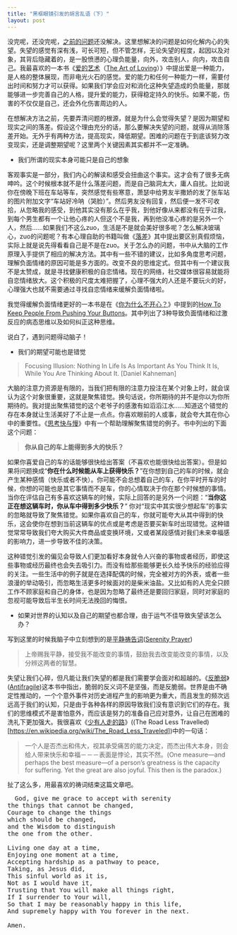 ```yaml
---
title: "黑框眼镜引发的胡言乱语（下）"
layout: post
---
```


没完呢，还没完呢，[之前的问题](https://linhui.org/2018/11/08/blackglasses/)还没解决。这里想解决的问题是如何化解内心的失望。失望的感觉有深有浅，可长可短，但不管怎样，无论失望的程度，起因以及对象，其背后隐藏着的，是一股愤懑的心理负能量，向外，攻击别人，向内，攻击自己。我最喜欢的一本书《[爱的艺术](https://book.douban.com/subject/3026879/)（[The Art of Loving](https://en.wikipedia.org/wiki/The_Art_of_Loving)）》中提出爱是一种能力，是人格的整体展现，而非电光火石的感觉。爱的能力和任何一种能力一样，需要付出时间和努力才可以获得。如果我们学会应对和消化这种失望造成的负能量，那就能够进一步完善自己的人格，提升爱的能力，获得稳定持久的快乐。如果不能，伤害的不仅仅是自己，还会外化伤害周边的人。

在想解决方法之前，先要弄清问题的根源，就是为什么会觉得失望？是因为期望和现实之间的落差。假设这个理由充分的话，那么要解决失望的问题，就得从消除落差开始。无外乎有两种方法，提高现实，降低期望。困难的问题在于到底该努力改变现实，还是调整期望呢？这里两个关键因素其实都并不一定准确。

- 我们所谓的现实本身可能只是自己的想象

客观事实是一部分，我们内心的解读和感受会扭曲这个事实。这才会有了很多无病呻吟。这个时候根本就不是什么落差问题，而是自己脑洞太大，庸人自扰。比如说你在傍晚下班在车站等车，突然感觉有些寒意，萧瑟中给男友半撒娇的发了张车站的图片附加文字“车站好冷呐（哭脸）”。然后男友没有回复，然后便一发不可收拾，从忽略我的感受，到他其实没有那么在乎我，到他好像从来都没有在乎过我，到每个男生都有一个让他心疼的人但这个不是我，再到他没准心疼的是另外一个人，然后......如果我们不这么zuo，生活是不是就会美好很多呢？怎么解决玻璃心，zuo的问题呢？有本心理自助的书籍叫做《[落差](https://read.douban.com/ebook/29360713/)》其中提出要区别真假烦恼，实际上就是说先得看看自己是不是在zuo。关于怎么办的问题，书中从大脑的工作原理入手提供了相应的解决方法。其中有一些不错的建议，比如多角度思考问题，理解负面情绪的原因可能是多方面的。改变不良的思维定式。但其中有一个建议我不是太赞成，就是寻找健康积极的自恋情绪。现在的网络，社交媒体很容易就能将自恋情绪放大。这个积极的尺度太难把握了，心理不强大的人还是不要玩火的好，心理强大也就不需要通过寻找自恋情绪来缓解负面情绪啦。

我觉得缓解负面情绪更好的一本书是在《[你为什么不开心？](https://linhui.org/2018/02/24/keyword1/)》中提到的[How To Keep People From Pushing Your Buttons](https://www.amazon.com/Keep-People-Pushing-Your-Buttons/dp/0806516704)。其中列出了3种导致负面情绪和过激反应的病态思维以及如何纠正这种思维。

说白了，遇到问题得动脑子！

- 我们的期望可能也是错觉

> Focusing Illusion: Nothing In Life Is As Important As You Think It Is, While You Are Thinking About It. [Daniel Kahneman]

大脑的注意力资源是有限的，当我们把有限的注意力投注在某个对象上时，就会误认为这个对象很重要，这就是聚焦错觉。换句话说，你所期待的并不是你以为你所期待的。我对提出聚焦错觉的这个老爷子的感激有如滔滔江水......知道这个错觉的存在本身就让生活美好了不止是一点点。你喜欢眼前的人或事，就会夸大其在你心中的重要性。《[思考快与慢](https://book.douban.com/subject/10785583/)》中有一个帮助理解聚焦错觉的例子。书中列出的下面这个问题：

> **你从自己的车上能得到多大的快乐？**

如果你喜爱自己的车的话能够很快给出答案（不喜欢也能很快给出答案）。但是如果将问题换成“**你在什么时候能从车上获得快乐？**”在你想到自己的车的时候，就会产生某种感情（快乐或者不快）。你可能不会总想着自己的车，在你平时开车的时候，你想的可能也是其它事情而不是车，你的心情取决于你在那个时候想的事情。当你在评估自己有多喜欢这辆车的时候，实际上回答的是另外一个问题：“**当你这正在想这辆车时，你从车中得到多少快乐？**” 你对“现实中其实很少想起车”的事实的忽略就导致了聚焦错觉。如果你喜欢自己的车，你就可能夸大从其中得到的快乐，这会使你在想到当前这辆车的优点或是考虑是否要买新车时出现错觉。这种错觉常常导致我们夸大购买大件商品或变换环境，又或者某段感情对我们未来幸福感的影响力，进一步导致不佳的决策。

这种错觉引发的偏见会导致人们更加看好本身就令人兴奋的事物或者经历，即使这些事物或经历最终也会失去吸引力。而没有给那些能够更长久给予快乐的经验应得的关注。一些生活中的例子就是在选择配偶的时候，完全被对方的外表，或者一些浪漫的举动吸引，而忽略生活更多时候面对的是柴米油盐。又比如有的人完全只顾工作不顾家庭和自己的身体，也是因为忽略了最终还是要回归家庭，同时对家庭的忽视可能导致后半生长时间无法挽回的悔恨。

- 如果对世界的认知以及自己的期望也都合理，由于运气不佳导致失望该怎么办？

写到这里的时候我脑子中立刻想到的是[平静祷告词](https://zh.wikipedia.org/wiki/寧靜禱文)([Serenity Prayer](https://en.wikipedia.org/wiki/Serenity_Prayer))

> 上帝赐我平静，接受我不能改变的事情，鼓励我去改变能改变的事情，以及分辨这两者的智慧。 

失望让我们心碎，但凡能让我们失望的都是我们需要学会面对和超越的。《[反脆弱](https://book.douban.com/subject/25782902/)》([Antifragile](https://en.wikipedia.org/wiki/Antifragile))这本书中指出，脆弱的反义词不是坚强，而是反脆弱。世界是由不确定性推动的，一个个意外事件对历史进程产生的影响更为重大，而且发生的频次远远高于我们的认知，只是由于各种各样的原因导致我们没有意识到它们的存在。我们的思维模式不是害怕意外，而应该是努力的准备自己应对意外，让自己在困难的洗礼下更加强大。我很喜欢《[少有人走的路](https://book.douban.com/subject/1775691/)》((The Road Less Travelled)[https://en.wikipedia.org/wiki/The_Road_Less_Traveled])中的一句话：

> 一个人是否杰出和伟大，视其承受痛苦的能力决定，而杰出伟大本身，则会给人带来快乐和幸福－－－表面是悖论，其实不然。(One measure—and perhaps the best measure—of a person’s greatness is the capacity for suffering. Yet the great are also joyful. This then is the paradox.)

扯了这么多，用最喜欢的祷词结束这篇文章吧。

<pre>  God, give me grace to accept with serenity
the things that cannot be changed,
Courage to change the things
which should be changed,
and the Wisdom to distinguish
the one from the other.

Living one day at a time,
Enjoying one moment at a time,
Accepting hardship as a pathway to peace,
Taking, as Jesus did,
This sinful world as it is,
Not as I would have it,
Trusting that You will make all things right,
If I surrender to Your will,
So that I may be reasonably happy in this life,
And supremely happy with You forever in the next.

Amen.
</pre>






